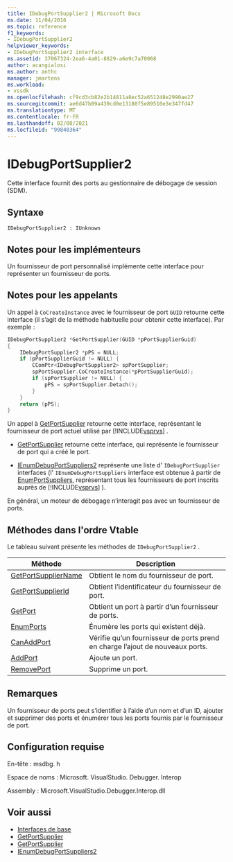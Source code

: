 ```yaml
---
title: IDebugPortSupplier2 | Microsoft Docs
ms.date: 11/04/2016
ms.topic: reference
f1_keywords:
- IDebugPortSupplier2
helpviewer_keywords:
- IDebugPortSupplier2 interface
ms.assetid: 37067324-2ea6-4a01-8829-a6e9c7a70068
author: acangialosi
ms.author: anthc
manager: jmartens
ms.workload:
- vssdk
ms.openlocfilehash: cf9cd3cb82e2b14811a8ec52a651248e2990ae27
ms.sourcegitcommit: ae6d47b09a439cd0e13180f5e89510e3e347fd47
ms.translationtype: MT
ms.contentlocale: fr-FR
ms.lasthandoff: 02/08/2021
ms.locfileid: "99840364"
---
```

# <a name="idebugportsupplier2"></a>IDebugPortSupplier2
Cette interface fournit des ports au gestionnaire de débogage de session (SDM).

## <a name="syntax"></a>Syntaxe

```
IDebugPortSupplier2 : IUnknown
```

## <a name="notes-for-implementers"></a>Notes pour les implémenteurs
Un fournisseur de port personnalisé implémente cette interface pour représenter un fournisseur de ports.

## <a name="notes-for-callers"></a>Notes pour les appelants
Un appel à `CoCreateInstance` avec le fournisseur de port `GUID` retourne cette interface (il s’agit de la méthode habituelle pour obtenir cette interface). Par exemple :

```cpp
IDebugPortSupplier2 *GetPortSupplier(GUID *pPortSupplierGuid)
{
    IDebugPortSupplier2 *pPS = NULL;
    if (pPortSupplierGuid != NULL) {
        CComPtr<IDebugPortSupplier2> spPortSupplier;
        spPortSupplier.CoCreateInstance(*pPortSupplierGuid);
        if (spPortSupplier != NULL) {
            pPS = spPortSupplier.Detach();
        }
    }
    return (pPS);
}
```

Un appel à [GetPortSupplier](../../../extensibility/debugger/reference/idebugcoreserver2-getportsupplier.md) retourne cette interface, représentant le fournisseur de port actuel utilisé par [!INCLUDE[vsprvs](../../../code-quality/includes/vsprvs_md.md)] .

- [GetPortSupplier](../../../extensibility/debugger/reference/idebugport2-getportsupplier.md) retourne cette interface, qui représente le fournisseur de port qui a créé le port.

- [IEnumDebugPortSuppliers2](../../../extensibility/debugger/reference/ienumdebugportsuppliers2.md) représente une liste d' `IDebugPortSupplier` interfaces (l' `IEnumDebugPortSuppliers` interface est obtenue à partir de [EnumPortSuppliers](../../../extensibility/debugger/reference/idebugcoreserver2-enumportsuppliers.md), représentant tous les fournisseurs de port inscrits auprès de [!INCLUDE[vsprvs](../../../code-quality/includes/vsprvs_md.md)] ).

En général, un moteur de débogage n’interagit pas avec un fournisseur de ports.

## <a name="methods-in-vtable-order"></a>Méthodes dans l'ordre Vtable
Le tableau suivant présente les méthodes de `IDebugPortSupplier2` .

|Méthode|Description|
|------------|-----------------|
|[GetPortSupplierName](../../../extensibility/debugger/reference/idebugportsupplier2-getportsuppliername.md)|Obtient le nom du fournisseur de port.|
|[GetPortSupplierId](../../../extensibility/debugger/reference/idebugportsupplier2-getportsupplierid.md)|Obtient l’identificateur du fournisseur de port.|
|[GetPort](../../../extensibility/debugger/reference/idebugportsupplier2-getport.md)|Obtient un port à partir d’un fournisseur de ports.|
|[EnumPorts](../../../extensibility/debugger/reference/idebugportsupplier2-enumports.md)|Énumère les ports qui existent déjà.|
|[CanAddPort](../../../extensibility/debugger/reference/idebugportsupplier2-canaddport.md)|Vérifie qu’un fournisseur de ports prend en charge l’ajout de nouveaux ports.|
|[AddPort](../../../extensibility/debugger/reference/idebugportsupplier2-addport.md)|Ajoute un port.|
|[RemovePort](../../../extensibility/debugger/reference/idebugportsupplier2-removeport.md)|Supprime un port.|

## <a name="remarks"></a>Remarques
Un fournisseur de ports peut s’identifier à l’aide d’un nom et d’un ID, ajouter et supprimer des ports et énumérer tous les ports fournis par le fournisseur de port.

## <a name="requirements"></a>Configuration requise
En-tête : msdbg. h

Espace de noms : Microsoft. VisualStudio. Debugger. Interop

Assembly : Microsoft.VisualStudio.Debugger.Interop.dll

## <a name="see-also"></a>Voir aussi
- [Interfaces de base](../../../extensibility/debugger/reference/core-interfaces.md)
- [GetPortSupplier](../../../extensibility/debugger/reference/idebugport2-getportsupplier.md)
- [GetPortSupplier](../../../extensibility/debugger/reference/idebugcoreserver2-getportsupplier.md)
- [IEnumDebugPortSuppliers2](../../../extensibility/debugger/reference/ienumdebugportsuppliers2.md)
